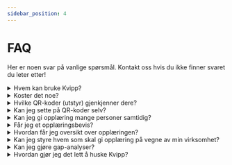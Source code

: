 ```yaml
---
sidebar_position: 4
---
```

# FAQ
Her er noen svar på vanlige spørsmål.  Kontakt oss hvis du ikke finner svaret du leter etter!

<details>
  <summary>Hvem kan bruke Kvipp?</summary>
  <div>
    <div>Hvem som helst med et ID-kort og mobil kan ta i bruk Kvipp. Siden Kvipp kan brukes uavhengig adminstrasjon av brukere og utstyr eller innlogging, så er det mulig å starte opp med Kvipp når som helst.</div>
  </div>
</details>

<details>
  <summary>Koster det noe?</summary>
  <div>
    <div>Kvipp er gratis! Gjennomføring, dokumentasjon og nedlasting av opplæringsbevis er kostnadsfritt. Dersom du ønsker oversikt over all opplæring i virksomheten din, kan du kjøpe Kvipp Bedrift.</div>
  </div>
</details>

<details>
  <summary>Hvilke QR-koder (utstyr) gjenkjenner dere?</summary>
  <div>
    <div>DigiQuip</div>
    <br/>
    <div>Reginn (Maskinregisteret)</div>
    <br/>
    <div>BRAREG</div>
  </div>
</details>

<details>
  <summary>Kan jeg sette på QR-koder selv?</summary>
  <div>
    <div>Ja. I Kvipp Bedrift får du funksjonalitet for å koble til QR-koder.</div>
  </div>
</details>

<details>
  <summary>Kan jeg gi opplæring mange personer samtidig?</summary>
  <div>
    <div>Ja. Når du starter en opplæring og er ferdig med sjekklisten, kan du legge til så mange deltakere du vil. Skann hver enkelt persons ID-kort og personen får opplæringen dokumentert.</div>
  </div>
</details>

<details>
  <summary>Får jeg et opplæringsbevis?</summary>
  <div>
    <div>Ja. Alle som har opplæring i Kvipp kan laste ned eller få tilsendt opplæringsbevis (PDF). Når du er inne i løsningen, finner du muligheten til å legge til e-post. Når du legger til e-post blir alle opplæringsbevis alltid automatisk sendt.</div>
  </div>
</details>

<details>
  <summary>Hvordan får jeg oversikt over opplæringen?</summary>
  <div>
    <div>Som leder kan du få oversikt over all opplæring i Kvipp Bedrift. Alternativt kan du be dine ansatte sende deg opplæringsbevis på e-post. Dersom du heller ønsker å se alt i en oversikt, kan du kjøpe Kvipp Bedrift for kun 1390kr per måned.</div>
  </div>
</details>

<details>
  <summary>Kan jeg styre hvem som skal gi opplæring på vegne av min virksomhet?</summary>
  <div>
    <div>Ja. I Kvipp Bedrift styrer du hvem som kan gi opplæring på vegne av din virksomhet.</div>
  </div>
</details>

<details>
  <summary>Kan jeg gjøre gap-analyser?</summary>
  <div>
    <div>Ja! I Kvipp Bedrift kan du gruppere utstyr og folk, og få oversikt over status og progresjon. Les mer i delen "personer og opplæring".</div>
  </div>
</details>

<details>
  <summary>Hvordan gjør jeg det lett å huske Kvipp?</summary>
  <div>
    <div>**Plakat.** Heng opp plakater som minner om at dere bruker Kvipp for opplæring.</div>
    <br/>
    <div>**Hjemskjerm.** Tips de ansatte om å lagre kvipp.it på mobilens hjemskjerm.</div>
    <br/>
     <div>**Sørg for at det blir en innarbeidet rutine.** Vær kompromissløs i starten: I møter, på brakka, ifb med fremdrift. Ta det opp som tema og se på progresjonen.</div>
    <br/>
    <div>**Merking av utstyr.** For å bruke Kvipp trenger dere ikke å merke opp noe utstyr, men det kan fungere som gode påminnelser.</div>
  </div>
</details>